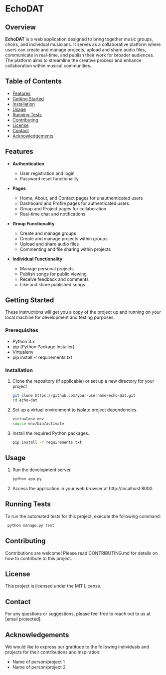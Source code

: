# EchoDAT

## Overview

**EchoDAT** is a web application designed to bring together music groups, choirs, and individual musicians. It serves as a collaborative platform where users can create and manage projects, upload and share audio files, communicate in real-time, and publish their work for broader audiences. The platform aims to streamline the creative process and enhance collaboration within musical communities.

## Table of Contents

- [Features](#features)
- [Getting Started](#getting-started)
- [Installation](#installation)
- [Usage](#usage)
- [Running Tests](#running-tests)
- [Contributing](#contributing)
- [License](#license)
- [Contact](#contact)
- [Acknowledgements](#acknowledgements)

## Features

- **Authentication**
  - User registration and login
  - Password reset functionality

- **Pages**
  - Home, About, and Contact pages for unauthenticated users
  - Dashboard and Profile pages for authenticated users
  - Group and Project pages for collaboration
  - Real-time chat and notifications

- **Group Functionality**
  - Create and manage groups
  - Create and manage projects within groups
  - Upload and share audio files
  - Commenting and file sharing within projects

- **Individual Functionality**
  - Manage personal projects
  - Publish songs for public viewing
  - Receive feedback and comments
  - Like and share published songs

## Getting Started

These instructions will get you a copy of the project up and running on your local machine for development and testing purposes.

### Prerequisites

- Python 3.x
- pip (Python Package Installer)
- Virtualenv
- pip install -r requirements.txt

### Installation

1. Clone the repository (if applicable) or set up a new directory for your project
   ```bash
   git clone https://github.com/your-username/echo-dat.git
   cd echo-dat 
   ```

2. Set up a virtual environment to isolate project dependencies.
    ``` bash
    virtualenv env
    source env/bin/activate
    ```

3. Install the required Python packages.
    ```bash
    pip install -r requirements.txt
    ```
   

## Usage

1. Run the development server.
    ```bash
    python app.py
    ```
2. Access the application in your web browser at http://localhost:8000.


## Running Tests
To run the automated tests for this project, execute the following command:

   ```bash
    python manage.py test
   ```

## Contributing

Contributions are welcome! Please read CONTRIBUTING.md for details on how to contribute to this project.

## License
This project is licensed under the MIT License.

## Contact
For any questions or suggestions, please feel free to reach out to us at [email protected].

## Acknowledgements
We would like to express our gratitude to the following individuals and projects for their contributions and inspiration:

- Name of person/project 1
- Name of person/project 2
